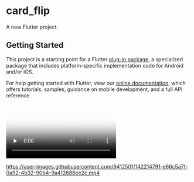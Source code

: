 # card_flip

A new Flutter project.

## Getting Started

This project is a starting point for a Flutter
[plug-in package](https://flutter.dev/developing-packages/),
a specialized package that includes platform-specific implementation code for
Android and/or iOS.

For help getting started with Flutter, view our
[online documentation](https://flutter.dev/docs), which offers tutorials,
samples, guidance on mobile development, and a full API reference.

<video id="video" controls="" preload="none" poster="https://raw.githubusercontent.com/ZuYun/card_flip/main/preview/Screenshot_1.jpg"> <source id="mp4" src="https://raw.githubusercontent.com/ZuYun/card_flip/main/preview/Record.mp4" type="video/mp4"> </video>


https://user-images.githubusercontent.com/9412501/142214791-e66c5a7f-0a92-4b32-90b4-9a412688ee2c.mp4


